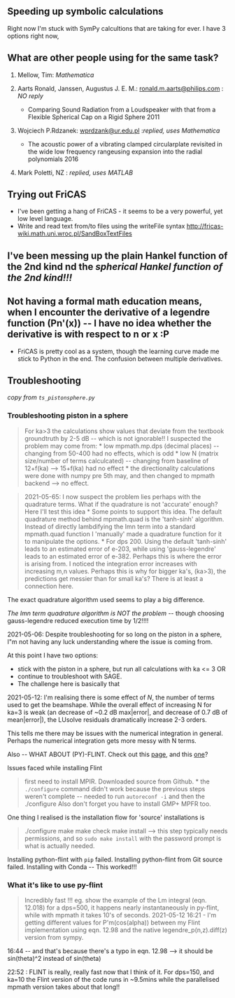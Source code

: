 ## Speeding up symbolic calculations

Right now I'm stuck with SymPy calcultions that are taking for ever. 
I have 3 options right now, 

## What are other people using for the same task?


1. Mellow, Tim: *Mathematica*

1. Aarts Ronald, Janssen, Augustus J. E. M.: ronald.m.aarts@philips.com : *NO reply*
    * Comparing Sound Radiation from a Loudspeaker with that from a Flexible Spherical Cap on a Rigid Sphere 2011

1. Wojciech P.Rdzanek: wprdzank@ur.edu.pl :*replied, uses Mathematica*
    * The acoustic power of a vibrating clamped circularplate revisited in the wide low frequency rangeusing expansion into the radial polynomials 2016
1. Mark Poletti, NZ : *replied, uses MATLAB*


## Trying out FriCAS

* I've been getting a hang of FriCAS - it seems to be a very powerful, yet low level language. 
* Write and read text from/to files using the writeFile syntax http://fricas-wiki.math.uni.wroc.pl/SandBoxTextFiles

## I've been messing up the plain Hankel function of the 2nd kind nd the *spherical Hankel function of the 2nd kind!!!*
## Not having a formal math education means, when I encounter the derivative of a legendre function (Pn'(x)) -- I have no idea whether the derivative is with respect to n or x :P

* FriCAS is pretty cool as a system, though the learning curve made me stick to Python in the end. The confusion between multiple derivatives. 


## Troubleshooting 

*copy from ```ts_pistonsphere.py```*
### Troubleshooting piston in a sphere

> For ka>3 the calculations show values that deviate from the 
textbook groundtruth by 2-5 dB -- which is not ignorable!!
> I suspected the problem may come from:
    * low mpmath.mp.dps (decimal places) -- changing from 50-400 had no
    effects, which is odd
    * low N (matrix size/number of terms calculcated) -- changing from 
    baseline of 12+f(ka) --> 15+f(ka) had no effect
    * the directionality calculations were done with numpy pre 5th may, 
    and then changed to mpmath backend --> no effect. 

> 2021-05-65: I now suspect the problem lies perhaps with the quadrature 
terms. What if the quadrature is not 'accurate' enough? Here I'll test this idea
    * Some points to support this idea. The default quadrature method behind
    mpmath.quad is the 'tanh-sinh' algorithm. Instead of directly lambdifying 
    the Imn term into a standard mpmath.quad function I 'manually' made a 
    quadrature function for it to manipulate the options. 
    * For dps 200. Using the default 'tanh-sinh' leads to an estimated error 
    of e-203, while using 'gauss-legendre' leads to an estimated error of e-382. 
    Perhaps this is where the error is arising from. I noticed the integration 
    error increases with increasing m,n values. Perhaps this is why for bigger ka's, 
    (ka>3), the predictions get messier than for small ka's? There is at least 
    a connection here. 

The exact quadrature algorithm used seems to play a big difference. 

*The Imn term quadrature algorithm is NOT the problem* -- though choosing gauss-legendre
reduced execution time by 1/2!!!!

2021-05-06: Despite troubleshooting for so long on the piston in a sphere, I"m not having any luck understanding where the issue is coming from. 

At this point I have two options:
* stick with the piston in a sphere, but run all calculations with ka <= 3 
OR
* continue to troubleshoot with SAGE. 
* The challenge here is basically that 


2021-05-12:
I'm realising there is some effect of *N*, the number of terms used to get the beamshape. 
While the overall effect of increasing N for ka=3 is weak (an decrease of ~0.2 dB max|error|,
and decrease of 0.7 dB of mean|error|), the LUsolve residuals dramatically increase 2-3 orders. 

This tells me there may be issues with the numerical integration in general. Perhaps the numerical integration gets more messy with N terms.


Also -- WHAT ABOUT (PY)-FLINT. Check out  this [page](https://fredrikj.net/blog/2018/11/announcing-python-flint-0-2/), and this [one](https://fredrikj.net/python-flint/index.html)?


Issues faced while installing Flint
> first need to install MPIR. Downloaded source from Github.
    * the ```./configure``` command didn't work because the previous steps weren't complete -- needed to run ```autoreconf -i``` and then the ./configure 
> Also don't forget you have to install GMP+ MPFR too. 

One thing I realised is the installation flow for 'source' installations is 
> ./configure
> make 
> make check 
> make install --> this step typically needs permissions, and so `sudo make install` with 
the password prompt is what is actually needed. 

Installing python-flint with ```pip``` failed. Installing python-flint from Git source failed. Installing with Conda -- This worked!!! 

### What it's like to use py-flint

> Incredibly fast !!! eg. show the example of the Lm integral (eqn. 12.018) for a dps=500, it happens nearly instantaneously in py-flint, while with mpmath it takes 10's of seconds. 
2021-05-12
16:21 - I'm getting different values for P'm(cos(alpha)) between my Flint implementation using eqn. 12.98 and the native legendre_p(n,z).diff(z) version from sympy. 

16:44 -- and that's because there's a typo in eqn. 12.98 --> it should be sin(theta)^2 instead of sin(theta)

22:52 : FLINT is really, really fast now that I think of it. For dps=150, and ka=10 the Flint version of the code runs in ~9.5mins while the parallelised mpmath version takes about that long!!





